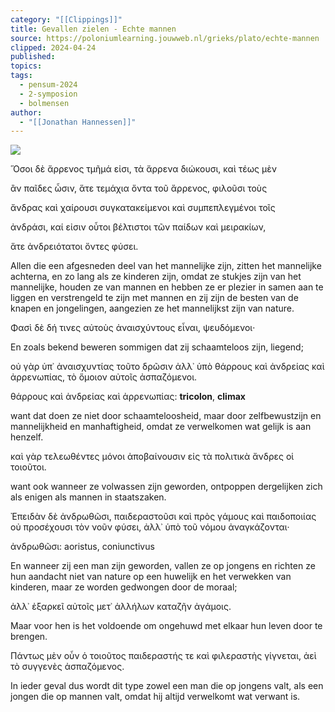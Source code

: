 ```yaml
---
category: "[[Clippings]]"
title: Gevallen zielen - Echte mannen
source: https://poloniumlearning.jouwweb.nl/grieks/plato/echte-mannen
clipped: 2024-04-24
published:
topics:
tags:
  - pensum-2024
  - 2-symposion
  - bolmensen
author:
  - "[[Jonathan Hannessen]]"
---
```


 [![](https://primary.jwwb.nl/public/z/z/j/temp-srmwdybokmzhdiosysoa/63e436f1-c61b-42b4-a4ad-00f870e10a93.gif?enable-io=true&enable=upscale&crop=480%2C60%2Cx0%2Cy20%2Csafe&width=313&height=39)](https://poloniumlearning.jouwweb.nl/grieks/plato)

Ὅσοι δὲ ἄρρενος τμῆμά εἰσι, τὰ ἄρρενα διώκουσι, καὶ τέως μὲν

ἂν παῖδες ὦσιν, ἅτε τεμάχια ὄντα τοῦ ἄρρενος, φιλοῦσι τοὺς

ἄνδρας καὶ χαίρουσι συγκατακείμενοι καὶ συμπεπλεγμένοι τοῖς

ἀνδράσι, καί εἰσιν οὗτοι βέλτιστοι τῶν παίδων καὶ μειρακίων,

ἅτε ἀνδρειότατοι ὄντες φύσει.

Allen die een afgesneden deel van het mannelijke zijn, zitten het mannelijke achterna, en zo lang als ze kinderen zijn, omdat ze stukjes zijn van het mannelijke, houden ze van mannen en hebben ze er plezier in samen aan te liggen en verstrengeld te zijn met mannen en zij zijn de besten van de knapen en jongelingen, aangezien ze het mannelijkst zijn van nature.

Φασὶ δὲ δή τινες αὐτοὺς ἀναισχύντους εἶναι, ψευδόμενοι·

En zoals bekend beweren sommigen dat zij schaamteloos zijn, liegend;

οὐ γὰρ ὑπ᾽ ἀναισχυντίας τοῦτο δρῶσιν ἀλλ᾽ ὑπὸ θάρρους καὶ ἀνδρείας καὶ ἀρρενωπίας, τὸ ὅμοιον αὐτοῖς ἀσπαζόμενοι.

θάρρους καὶ ἀνδρείας καὶ ἀρρενωπίας: **tricolon**, **climax**

want dat doen ze niet door schaamteloosheid, maar door zelfbewustzijn en mannelijkheid en manhaftigheid, omdat ze verwelkomen wat gelijk is aan henzelf.

καὶ γὰρ τελεωθέντες μόνοι ἀποβαίνουσιν εἰς τὰ πολιτικὰ ἄνδρες οἱ τοιοῦτοι.

want ook wanneer ze volwassen zijn geworden, ontpoppen dergelijken zich als enigen als mannen in staatszaken.

Ἐπειδὰν δὲ ἀνδρωθῶσι, παιδεραστοῦσι καὶ πρὸς γάμους καὶ παιδοποιίας οὐ προσέχουσι τὸν νοῦν φύσει, ἀλλ᾽ ὑπὸ τοῦ νόμου ἀναγκάζονται·

ἀνδρωθῶσι: aoristus, coniunctivus

En wanneer zij een man zijn geworden, vallen ze op jongens en richten ze hun aandacht niet van nature op een huwelijk en het verwekken van kinderen, maar ze worden gedwongen door de moraal;

ἀλλ᾽ ἐξαρκεῖ αὐτοῖς μετ᾽ ἀλλήλων καταζῆν ἀγάμοις.

Maar voor hen is het voldoende om ongehuwd met elkaar hun leven door te brengen.

Πάντως μὲν οὖν ὁ τοιοῦτος παιδεραστής τε καὶ φιλεραστὴς γίγνεται, ἀεὶ τὸ συγγενὲς ἀσπαζόμενος.

In ieder geval dus wordt dit type zowel een man die op jongens valt, als een jongen die op mannen valt, omdat hij altijd verwelkomt wat verwant is.
